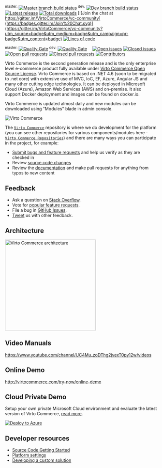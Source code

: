 <sup>master:</sup> [![Master branch build status](http://ci.virtocommerce.com/buildStatus/icon?job=vc-2-org/vc-platform/master)](http://ci.virtocommerce.com/job/vc-2-org/job/vc-platform/job/master/)
<sup>dev:</sup> [![Dev branch build status](http://ci.virtocommerce.com/buildStatus/icon?job=vc-2-org/vc-platform/dev)](http://ci.virtocommerce.com/job/vc-2-org/job/vc-platform/job/dev/)&emsp;
[![Latest release](https://img.shields.io/github/release/VirtoCommerce/vc-platform.svg)](https://github.com/VirtoCommerce/vc-platform/releases/latest)
[![Total downloads](https://img.shields.io/github/downloads/VirtoCommerce/vc-platform/total.svg)](https://github.com/VirtoCommerce/vc-platform/releases)
[![Join the chat at https://gitter.im/VirtoCommerce/vc-community](https://badges.gitter.im/Join%20Chat.svg)](https://gitter.im/VirtoCommerce/vc-community?utm_source=badge&utm_medium=badge&utm_campaign=pr-badge&utm_content=badge)
[![Lines of code](https://sonar.virtocommerce.com/api/badges/measure?key=vc-platform%3Amaster&metric=ncloc)](https://sonar.virtocommerce.com/api/badges/measure?key=vc-platform%3Amaster&metric=ncloc)

<sup>master:</sup> [![Quality Gate](https://sonar.virtocommerce.com/api/badges/gate?key=vc-platform%3Amaster)](https://sonar.virtocommerce.com/dashboard?id=vc-platform%3Amaster)
<sup>dev:</sup> [![Quality Gate](https://sonar.virtocommerce.com/api/badges/gate?key=vc-platform%3Adev)](https://sonar.virtocommerce.com/dashboard?id=vc-platform%3Adev)&emsp;
[![Open issues](https://img.shields.io/github/issues-raw/VirtoCommerce/vc-platform.svg?label=issues)](https://github.com/VirtoCommerce/vc-platform/issues)
[![Closed issues](https://img.shields.io/github/issues-closed-raw/VirtoCommerce/vc-platform.svg)](https://github.com/VirtoCommerce/vc-platform/issues?q=is%3Aissue+is%3Aclosed)
[![Open pull requests](https://img.shields.io/github/issues-pr-raw/VirtoCommerce/vc-platform.svg?label=prs)](https://github.com/VirtoCommerce/vc-platform/pulls)
[![Closed pull requests](https://img.shields.io/github/issues-pr-closed-raw/VirtoCommerce/vc-platform.svg?label=closed%20prs)](https://github.com/VirtoCommerce/vc-platform/pulls?q=is%3Apr+is%3Aclosed)
[![Contributors](https://img.shields.io/github/contributors/VirtoCommerce/vc-platform.svg)]()

Virto Commerce is the second generation release and is the only enterprise level e-commerce product fully available under <a href="https://virtocommerce.com/open-source-license" target="_blank">Virto Commerce Open Source License</a>. Virto Commerce is based on .NET 4.6 (soon to be migrated to .net core) with extensive use of MVC, IoC, EF, Azure, Angular JS and many other cutting edge technologies. It can be deployed in Microsoft Cloud (Azure), Amazon Web Services (AWS) and on-premise. It also support Docker deployment and images can be found on docker.io.

Virto Commerce is updated almost daily and new modules can be downloaded using "Modules" blade in admin console.

<img alt="Virto Commerce" src="https://virtocommerce.com/assets/images/home/hero.gif"/>

The [`Virto Commerce`](https://github.com/virtocommerce/vc-platform) repository is where we do development for the platform (you can see other repositories for various components/modules here - [`Virto Commerce Repositories`](https://github.com/VirtoCommerce)) and there are many ways you can participate in the project, for example:

* [Submit bugs and feature requests](https://github.com/virtocommerce/vc-platform/issues) and help us verify as they are checked in
* Review [source code changes](https://github.com/virtocommerce/vc-platform/pulls)
* Review the [documentation](https://virtocommerce.com/docs) and make pull requests for anything from typos to new content

## Feedback

* Ask a question on [Stack Overflow](https://stackoverflow.com/questions/tagged/virtocommerce).
* Vote for [popular feature requests](https://github.com/virtocommerce/vc-platform/issues?q=is%3Aopen+is%3Aissue+label%3Afeature-request+sort%3Areactions-%2B1-desc).
* File a bug in [GitHub Issues](https://github.com/virtocommerce/vc-platform/issues).
* [Tweet](https://twitter.com/virtocommerce) us with other feedback.

Architecture
-----------
<img alt="Virto Commerce architecture" width="300" height="300" src="https://virtocommerce.com/assets/images/features/architecture-circle.png">

Video Manuals
-----------
https://www.youtube.com/channel/UC4Mu_zoDThg2jvexT0py12w/videos

Online Demo
-----------
http://virtocommerce.com/try-now/online-demo

Cloud Private Demo
-----------

Setup your own private Microsoft Cloud environment and evaluate the latest version of Virto Commerce, <a href="https://virtocommerce.com/docs/vc2devguide/deployment/platform-deployment/deploy-from-github-to-microsoft-cloud-azure" target="_blank">read more</a>.

<a href="https://azuredeploy.net/" target="_blank">
  <img alt="Deploy to Azure" src="http://azuredeploy.net/deploybutton.png"/>
</a>

## Developer resources
* <a href="https://virtocommerce.com/docs/vc2devguide/deployment/platform-deployment/source-code-getting-started" target="_blank">Source Code Getting Started</a>
* <a href="https://virtocommerce.com/docs/vc2devguide/deployment/platform-settings" target="_blank">Platform settings</a>
* <a href="https://virtocommerce.com/docs/vc2devguide/development-scenarios/developing-a-custom-solution" target="_blank">Developing a custom solution</a>
